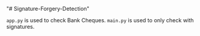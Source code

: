 "# Signature-Forgery-Detection" 

```app.py``` is used to check Bank Cheques.
```main.py``` is used to only check with signatures.